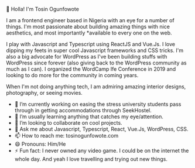 
👋 Holla! I'm Tosin Ogunfowote

I am a frontend engineer based in Nigeria with an eye for a number of things. I'm most passionate about building amazing things with nice aesthetics, and most importantly *available to every one on the web.

I play with Javascript and Typescript using ReactJS and Vue.Js. I love dipping my feets in super cool Javascript frameworks and CSS tricks. I'm also a big advocate for WordPress as I've been building stuffs with WordPress since forever (also giving back to the WordPress community as much as I can). I organized the WordCamp Ife Conference in 2019 and looking to do more for the community in coming years.

When I'm not doing anything tech, I am admiring amazing interior designs, photography, or seeing movies.

  - 🔭 I’m currently working on easing the stress university students pass through in getting accommodations through SeekHostel.
  - 🌱 I’m usually learning anything that catches my eye/attention.
  - 👯 I’m looking to collaborate on cool projects.
  - 💬 Ask me about Javascript, Typescript, React, Vue.Js, WordPress, CSS.
  - 📫 How to reach me: tosinogunfowote.com
  - 😄 Pronouns: Him/He
  - ⚡ Fun fact: I never owned any video game. I could be on the internet the whole day. And yeah I love travelling and trying out new things.

